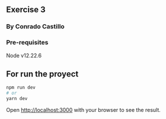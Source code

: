 ## Exercise 3

### By Conrado Castillo

### Pre-requisites

Node v12.22.6

## For run the proyect

```bash
npm run dev
# or
yarn dev
```

Open [http://localhost:3000](http://localhost:3000) with your browser to see the result.

